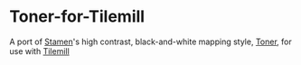 Toner-for-Tilemill
==================

A port of [Stamen](http://stamen.com/)'s high contrast, black-and-white mapping style, [Toner](https://github.com/Citytracking/toner), for use with [Tilemill](http://mapbox.com/tilemill)